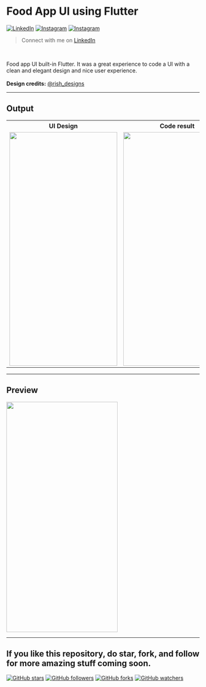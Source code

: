# Food App UI using Flutter 
[![LinkedIn](https://img.shields.io/twitter/url?label=%40ritik-saxena&logo=LinkedIn&style=social&url=https://www.linkedin.com/in/ritik-saxena)](https://www.linkedin.com/in/ritik-saxena)&nbsp;[![Instagram](https://img.shields.io/twitter/url?label=%40ritiksaxenaofficial&logo=Instagram&style=social&url=https%3A%2F%2Fwww.instagram.com%2Fritiksaxenaofficial%2F)](https://www.instagram.com/ritiksaxenaofficial/)&nbsp;[![Instagram](https://img.shields.io/twitter/url?label=%40ultimateflutter&logo=Instagram&style=social&url=https%3A%2F%2Fwww.instagram.com%2Fultimateflutter%2F)](https://www.instagram.com/ultimateflutter/)
> Connect with me on <a href='https://www.linkedin.com/in/ritik-saxena'>LinkedIn</a>


<br>
 

Food app UI built-in Flutter. It was a great experience to code a UI with a clean and elegant design and nice user experience.
<br><br>
<b>Design credits:</b> <a href="https://www.instagram.com/rish_designs/">@rish_designs</a> <br>


---
## Output
<table style='cellspacing="0"'>
  <tr>
    <th>UI Design</th>
     <th>Code result</th>
  </tr>
  <tr>
    <td><img src="https://user-images.githubusercontent.com/62079355/148993180-0c54b2d3-52c8-4316-b7cd-641c85ac103f.png" height=609, width=281></td>
    <td><img src="https://user-images.githubusercontent.com/62079355/148988478-441d9a5f-857f-4411-9606-c05598a6c306.png" height=609, width=281></td>
  </tr>
 </table>

---

## Preview
<img src="https://user-images.githubusercontent.com/62079355/148988249-c87538dd-b8c2-4af0-b8ba-5d45c175f152.gif" height=600, width=290>

<br>

---
If you like this repository, do star, fork, and follow for more amazing stuff coming soon.
---
[![GitHub stars](https://img.shields.io/github/stars/Ritik-Saxena/ultimateflutter?style=social)](https://github.com/Ritik-Saxena/ultimateflutter)
[![GitHub followers](https://img.shields.io/github/followers/Ritik-Saxena?label=Followers&style=social)](https://github.com/Ritik-Saxena?tab=followers)
[![GitHub forks](https://img.shields.io/github/forks/Ritik-Saxena/ultimateflutter?style=social)](https://github.com/Ritik-Saxena/ultimateflutter)
[![GitHub watchers](https://img.shields.io/github/watchers/Ritik-Saxena/ultimateflutter?style=social)](https://github.com/Ritik-Saxena/ultimateflutter)
